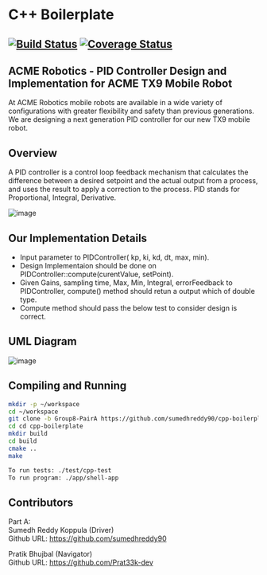 # C++ Boilerplate
[![Build Status](https://app.travis-ci.com/sumedhreddy90/cpp-boilerplate.svg?branch=Group8-PairA)](https://app.travis-ci.com/sumedhreddy90/cpp-boilerplate.svg?branch=Group8-PairA)
[![Coverage Status](https://coveralls.io/repos/github/sumedhreddy90/cpp-boilerplate/badge.svg?branch=Group8-PairA)](https://coveralls.io/github/sumedhreddy90/cpp-boilerplate?branch=Group8-PairA)
---
## ACME Robotics - PID Controller Design and Implementation for ACME TX9 Mobile Robot

At ACME Robotics mobile robots are available in a wide variety of configurations with greater flexibility and safety than previous generations. We are designing a next generation PID controller for our new TX9 mobile robot.

## Overview
A PID controller is a control loop feedback mechanism that calculates the difference between a desired setpoint and the actual output from a process, and uses the result to apply a correction to the process. PID stands for Proportional, Integral, Derivative.

![image](https://user-images.githubusercontent.com/24978535/135656765-ca36cfe9-07fd-474a-9798-93efe46e4845.png)

## Our Implementation Details
- Input parameter to PIDController( kp, ki, kd, dt, max, min).
- Design Implementaion should be done on PIDController::compute(curentValue, setPoint).
- Given Gains, sampling time, Max, Min, Integral, errorFeedback to PIDController, compute() method should retun a output which of double type.
- Compute method should pass the below test to consider design is correct.
## UML Diagram

![image](https://user-images.githubusercontent.com/24978535/135701907-ead1b202-83d6-4bdb-909f-685462d6491e.png)

## Compiling and Running
``` bash
mkdir -p ~/workspace
cd ~/workspace
git clone -b Group8-PairA https://github.com/sumedhreddy90/cpp-boilerplate.git
cd cd cpp-boilerplate
mkdir build
cd build
cmake ..
make

To run tests: ./test/cpp-test
To run program: ./app/shell-app
```
## Contributors

Part A:  
Sumedh Reddy Koppula (Driver)   
Github URL: https://github.com/sumedhreddy90

Pratik Bhujbal (Navigator)  
Github URL: https://github.com/Prat33k-dev

